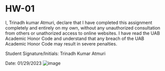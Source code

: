 # HW-01

I, Trinadh kumar Atmuri, declare that I have completed this assignment completely and entirely on my own, without any unauthorized consultation from others or unathorized access to online websites. I have read the UAB Academic Honor Code and understand that any breach of the UAB Academic Honor Code may result in severe penalties.

Student Signature/Initials: Trinadh Kumar Atmuri

Date: 01/29/2023
![image](https://user-images.githubusercontent.com/51291770/215643462-935cc287-3893-46c1-b067-3a233c74a15f.png)
